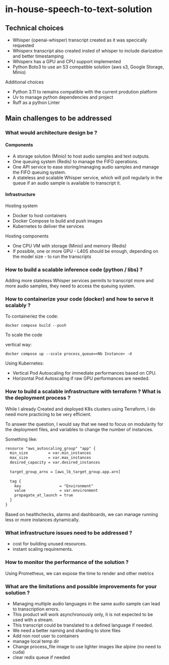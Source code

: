 # in-house-speech-to-text-solution

## Technical choices

* Whisper (openai-whisper) transcript created as it was specically requested
* Whisperx transcript also created insted of whisper to include diarization and better timestamping
* Whisperx has a GPU and CPU support implemented
* Python Boto3 to use an S3 compatible solution (aws s3, Google Storage, Minio)

Additional choices

* Python 3.11 to remains compatible with the current prodution platform
* Uv to manage python dependencies and project
* Ruff as a python Linter

## Main challenges to be addressed

### What would architecture design be ?

#### Components

* A storage solution (Minio) to host audio samples and text outputs.
* One queuing system (Redis) to manage the FIFO operations.
* One API service to ease storing/managing audio samples and manage the FIFO queuing system.
* A stateless and scalable Whisper service, which will poll regularly in the queue if an audio sample is available to transcript it.

#### Infrastructure

Hosting system

* Docker to host containers
* Docker Compose to build and push images
* Kubernetes to deliver the services

Hosting components

* One CPU VM with storage (Minio) and memory (Redis)
* If possible, one or more GPU - L40S should be enough, depending on the model size - to run the transcripts

### How to build a scalable inference code (python / libs) ?

Adding more stateless Whisper services permits to transcript more and more audio samples, they need to access the queuing system.

### How to containerize your code (docker) and how to serve it scalably ?

To containeriez the code:

```shell
docker compose build --push
```

To scale the code

vertical way:

```shell
docker compose up --scale process_queue=<Nb Instance> -d
```

Using Kubernetes:

* Vertical Pod Autoscaling for immediate performances based on CPU.
* Horizontal Pod Autoscaling if raw GPU performances are needed.

### How to build a scalable infrastructure with terraform ? What is the deployment process ?

While I already Created and deployed K8s clusters using Terraform, I do need more practicing to be very efficient.

To answer the question, I would say that we need to focus on modularity for the deployment files, and variables to change the number of instances.

Something like:

```txt
resource "aws_autoscaling_group" "app" {
  min_size         = var.min_instances
  max_size         = var.max_instances
  desired_capacity = var.desired_instances
  
  target_group_arns = [aws_lb_target_group.app.arn]
  
  tag {
    key                 = "Environment"
    value               = var.environment
    propagate_at_launch = true
  }
}
```

Based on healthchecks, alarms and dashboards, we can manage running less or more instances dynamically.

### What infrastructure issues need to be addressed ?

* cost for building unused resources.
* instant scaling requirements.

### How to monitor the performance of the solution ?

Using Prometheus, we can expose the time to render and other metrics

### What are the limitations and possible improvements for your solution ?

* Managing multiple audio languages in the same audio sample can lead to transcription errors.
* This product will work asynchronously only, it is not expected to be used with a stream.
* This transcript could be translated to a defined language if needed.
* We need a better naming and sharding to store files
* Add non root user to containers
* manage local temp dir
* Change process_file image to use lighter images like alpine (no need to cuda)
* clear redis queue if needed
